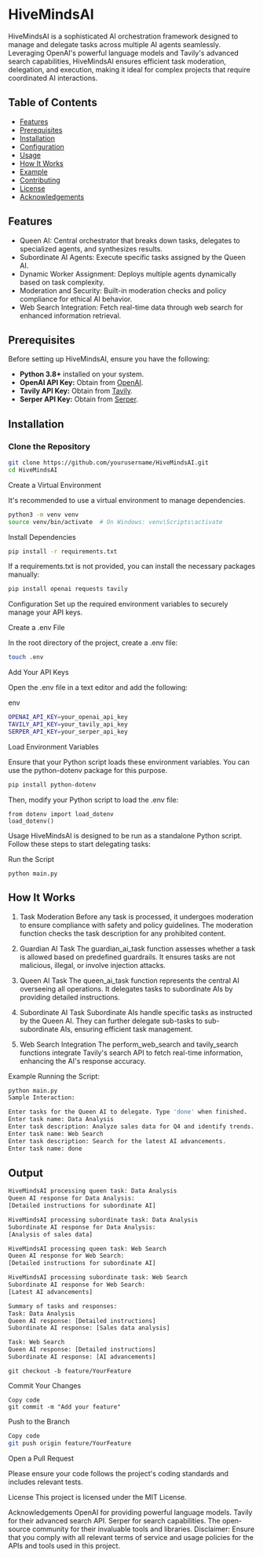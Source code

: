 # HiveMindsAI

HiveMindsAI is a sophisticated AI orchestration framework designed to manage and delegate tasks across multiple AI agents seamlessly. Leveraging OpenAI's powerful language models and Tavily's advanced search capabilities, HiveMindsAI ensures efficient task moderation, delegation, and execution, making it ideal for complex projects that require coordinated AI interactions.

## Table of Contents

- [Features](#features)
- [Prerequisites](#prerequisites)
- [Installation](#installation)
- [Configuration](#configuration)
- [Usage](#usage)
- [How It Works](#how-it-works)
- [Example](#example)
- [Contributing](#contributing)
- [License](#license)
- [Acknowledgements](#acknowledgements)

## Features
- Queen AI: Central orchestrator that breaks down tasks, delegates to specialized agents, and synthesizes results.
- Subordinate AI Agents: Execute specific tasks assigned by the Queen AI.
- Dynamic Worker Assignment: Deploys multiple agents dynamically based on task complexity.
- Moderation and Security: Built-in moderation checks and policy compliance for ethical AI behavior.
- Web Search Integration: Fetch real-time data through web search for enhanced information retrieval.

## Prerequisites

Before setting up HiveMindsAI, ensure you have the following:

- **Python 3.8+** installed on your system.
- **OpenAI API Key:** Obtain from [OpenAI](https://openai.com/api/).
- **Tavily API Key:** Obtain from [Tavily](https://tavily.com/api/).
- **Serper API Key:** Obtain from [Serper](https://serper.com/).

## Installation

### Clone the Repository

```bash
git clone https://github.com/yourusername/HiveMindsAI.git
cd HiveMindsAI
```

Create a Virtual Environment

It's recommended to use a virtual environment to manage dependencies.

```bash
python3 -m venv venv
source venv/bin/activate  # On Windows: venv\Scripts\activate
```

Install Dependencies

```bash
pip install -r requirements.txt
```

If a requirements.txt is not provided, you can install the necessary packages manually:

```bash
pip install openai requests tavily
```

Configuration
Set up the required environment variables to securely manage your API keys.

Create a .env File

In the root directory of the project, create a .env file:

```bash
touch .env
```

Add Your API Keys

Open the .env file in a text editor and add the following:

env
```bash
OPENAI_API_KEY=your_openai_api_key
TAVILY_API_KEY=your_tavily_api_key
SERPER_API_KEY=your_serper_api_key
```

Load Environment Variables

Ensure that your Python script loads these environment variables. You can use the python-dotenv package for this purpose.

```bash
pip install python-dotenv
```

Then, modify your Python script to load the .env file:

```
from dotenv import load_dotenv
load_dotenv()
```

Usage
HiveMindsAI is designed to be run as a standalone Python script. Follow these steps to start delegating tasks:

Run the Script

```
python main.py
```


## How It Works
1. Task Moderation
Before any task is processed, it undergoes moderation to ensure compliance with safety and policy guidelines. The moderation function checks the task description for any prohibited content.

2. Guardian AI Task
The guardian_ai_task function assesses whether a task is allowed based on predefined guardrails. It ensures tasks are not malicious, illegal, or involve injection attacks.

3. Queen AI Task
The queen_ai_task function represents the central AI overseeing all operations. It delegates tasks to subordinate AIs by providing detailed instructions.

4. Subordinate AI Task
Subordinate AIs handle specific tasks as instructed by the Queen AI. They can further delegate sub-tasks to sub-subordinate AIs, ensuring efficient task management.

5. Web Search Integration
The perform_web_search and tavily_search functions integrate Tavily's search API to fetch real-time information, enhancing the AI's response accuracy.

Example
Running the Script:

```bash
python main.py
Sample Interaction:

Enter tasks for the Queen AI to delegate. Type 'done' when finished.
Enter task name: Data Analysis
Enter task description: Analyze sales data for Q4 and identify trends.
Enter task name: Web Search
Enter task description: Search for the latest AI advancements.
Enter task name: done
```
## Output

```bash
HiveMindsAI processing queen task: Data Analysis
Queen AI response for Data Analysis:
[Detailed instructions for subordinate AI]

HiveMindsAI processing subordinate task: Data Analysis
Subordinate AI response for Data Analysis:
[Analysis of sales data]

HiveMindsAI processing queen task: Web Search
Queen AI response for Web Search:
[Detailed instructions for subordinate AI]

HiveMindsAI processing subordinate task: Web Search
Subordinate AI response for Web Search:
[Latest AI advancements]

Summary of tasks and responses:
Task: Data Analysis
Queen AI response: [Detailed instructions]
Subordinate AI response: [Sales data analysis]

Task: Web Search
Queen AI response: [Detailed instructions]
Subordinate AI response: [AI advancements]

```

```
git checkout -b feature/YourFeature
```

Commit Your Changes

```
Copy code
git commit -m "Add your feature"
```
Push to the Branch

```bash
Copy code
git push origin feature/YourFeature
```

Open a Pull Request

Please ensure your code follows the project's coding standards and includes relevant tests.

License
This project is licensed under the MIT License.

Acknowledgements
OpenAI for providing powerful language models.
Tavily for their advanced search API.
Serper for search capabilities.
The open-source community for their invaluable tools and libraries.
Disclaimer: Ensure that you comply with all relevant terms of service and usage policies for the APIs and tools used in this project.
